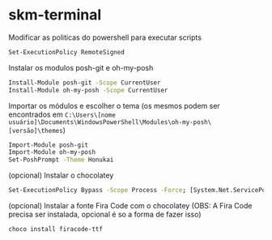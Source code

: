 # skm-terminal

Modificar as politicas do powershell para executar scripts
```sh
Set-ExecutionPolicy RemoteSigned
```

Instalar os modulos posh-git e oh-my-posh
```sh
Install-Module posh-git -Scope CurrentUser
Install-Module oh-my-posh -Scope CurrentUser
```

Importar os módulos e escolher o tema (os mesmos podem ser encontrados em `C:\Users\[nome usuário]\Documents\WindowsPowerShell\Modules\oh-my-posh\[versão]\themes`)
```sh
Import-Module posh-git
Import-Module oh-my-posh
Set-PoshPrompt -Theme Honukai
```

(opcional) Instalar o chocolatey
```sh
Set-ExecutionPolicy Bypass -Scope Process -Force; [System.Net.ServicePointManager]::SecurityProtocol = [System.Net.ServicePointManager]::SecurityProtocol -bor 3072; iex ((New-Object System.Net.WebClient).DownloadString('https://chocolatey.org/install.ps1'))
```

(opcional) Instalar a fonte Fira Code com o chocolatey (OBS: A Fira Code precisa ser instalada, opcional é so a forma de fazer isso)
```sh
choco install firacode-ttf
```
